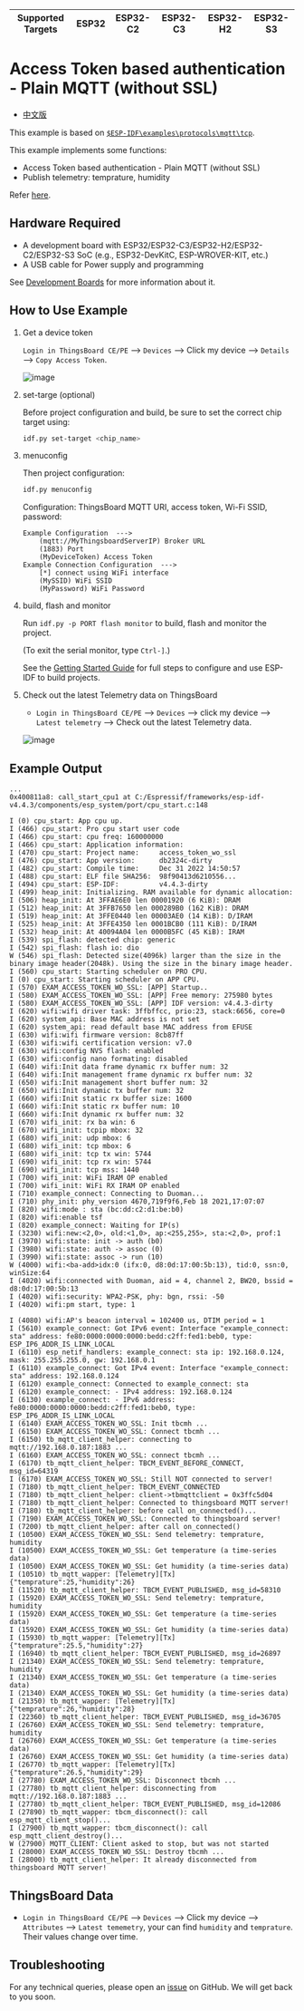 | Supported Targets | ESP32 | ESP32-C2 | ESP32-C3 | ESP32-H2 | ESP32-S3 |
| ----------------- | ----- | -------- | -------- | -------- | -------- |

# Access Token based authentication - Plain MQTT (without SSL)

* [中文版](./README_CN.md)

This example is based on [`$ESP-IDF\examples\protocols\mqtt\tcp`](https://github.com/espressif/esp-idf/tree/master/examples/protocols/mqtt/tcp).

This example implements some functions:

* Access Token based authentication - Plain MQTT (without SSL)
* Publish telemetry: temprature, humidity

Refer [here](https://thingsboard.io/docs/user-guide/access-token/#plain-mqtt-without-ssl).

## Hardware Required

* A development board with ESP32/ESP32-C3/ESP32-H2/ESP32-C2/ESP32-S3 SoC (e.g., ESP32-DevKitC, ESP-WROVER-KIT, etc.)
* A USB cable for Power supply and programming

See [Development Boards](https://www.espressif.com/en/products/devkits) for more information about it.

## How to Use Example

1. Get a device token

   `Login in ThingsBoard CE/PE` --> `Devices` --> Click my device --> `Details` --> `Copy Access Token`.

   ![image](./access_token_wo_ssl_1.png)

2. set-targe (optional)

   Before project configuration and build, be sure to set the correct chip target using:

   ```bash
   idf.py set-target <chip_name>
   ```

3. menuconfig

   Then project configuration:

   ```bash
   idf.py menuconfig
   ```

   Configuration: ThingsBoard MQTT URI, access token, Wi-Fi SSID, password:

   ```menuconfig
   Example Configuration  --->
       (mqtt://MyThingsboardServerIP) Broker URL
       (1883) Port
       (MyDeviceToken) Access Token 
   Example Connection Configuration  --->
       [*] connect using WiFi interface
       (MySSID) WiFi SSID 
       (MyPassword) WiFi Password                  
   ```

4. build, flash and monitor

   Run `idf.py -p PORT flash monitor` to build, flash and monitor the project.

   (To exit the serial monitor, type ``Ctrl-]``.)

   See the [Getting Started Guide](https://idf.espressif.com/) for full steps to configure and use ESP-IDF to build projects.

5. Check out the latest Telemetry data on ThingsBoard

   * `Login in ThingsBoard CE/PE` --> `Devices` --> click my device --> `Latest telemetry` --> Check out the latest Telemetry data.

   ![image](./access_token_wo_ssl_2.png)

## Example Output

```none
...
0x400811a8: call_start_cpu1 at C:/Espressif/frameworks/esp-idf-v4.4.3/components/esp_system/port/cpu_start.c:148

I (0) cpu_start: App cpu up.
I (466) cpu_start: Pro cpu start user code
I (466) cpu_start: cpu freq: 160000000
I (466) cpu_start: Application information:
I (470) cpu_start: Project name:     access_token_wo_ssl
I (476) cpu_start: App version:      db2324c-dirty
I (482) cpu_start: Compile time:     Dec 31 2022 14:50:57
I (488) cpu_start: ELF file SHA256:  98f90413d6210556...
I (494) cpu_start: ESP-IDF:          v4.4.3-dirty
I (499) heap_init: Initializing. RAM available for dynamic allocation:
I (506) heap_init: At 3FFAE6E0 len 00001920 (6 KiB): DRAM
I (512) heap_init: At 3FFB7650 len 000289B0 (162 KiB): DRAM
I (519) heap_init: At 3FFE0440 len 00003AE0 (14 KiB): D/IRAM
I (525) heap_init: At 3FFE4350 len 0001BCB0 (111 KiB): D/IRAM
I (532) heap_init: At 40094A04 len 0000B5FC (45 KiB): IRAM
I (539) spi_flash: detected chip: generic
I (542) spi_flash: flash io: dio
W (546) spi_flash: Detected size(4096k) larger than the size in the binary image header(2048k). Using the size in the binary image header.
I (560) cpu_start: Starting scheduler on PRO CPU.
I (0) cpu_start: Starting scheduler on APP CPU.
I (570) EXAM_ACCESS_TOKEN_WO_SSL: [APP] Startup..
I (580) EXAM_ACCESS_TOKEN_WO_SSL: [APP] Free memory: 275980 bytes
I (580) EXAM_ACCESS_TOKEN_WO_SSL: [APP] IDF version: v4.4.3-dirty
I (620) wifi:wifi driver task: 3ffbffcc, prio:23, stack:6656, core=0
I (620) system_api: Base MAC address is not set
I (620) system_api: read default base MAC address from EFUSE
I (630) wifi:wifi firmware version: 8cb87ff
I (630) wifi:wifi certification version: v7.0
I (630) wifi:config NVS flash: enabled
I (630) wifi:config nano formating: disabled
I (640) wifi:Init data frame dynamic rx buffer num: 32
I (640) wifi:Init management frame dynamic rx buffer num: 32
I (650) wifi:Init management short buffer num: 32
I (650) wifi:Init dynamic tx buffer num: 32
I (660) wifi:Init static rx buffer size: 1600
I (660) wifi:Init static rx buffer num: 10
I (660) wifi:Init dynamic rx buffer num: 32
I (670) wifi_init: rx ba win: 6
I (670) wifi_init: tcpip mbox: 32
I (680) wifi_init: udp mbox: 6
I (680) wifi_init: tcp mbox: 6
I (680) wifi_init: tcp tx win: 5744
I (690) wifi_init: tcp rx win: 5744
I (690) wifi_init: tcp mss: 1440
I (700) wifi_init: WiFi IRAM OP enabled
I (700) wifi_init: WiFi RX IRAM OP enabled
I (710) example_connect: Connecting to Duoman...
I (710) phy_init: phy_version 4670,719f9f6,Feb 18 2021,17:07:07
I (820) wifi:mode : sta (bc:dd:c2:d1:be:b0)
I (820) wifi:enable tsf
I (820) example_connect: Waiting for IP(s)
I (3230) wifi:new:<2,0>, old:<1,0>, ap:<255,255>, sta:<2,0>, prof:1
I (3970) wifi:state: init -> auth (b0)
I (3980) wifi:state: auth -> assoc (0)
I (3990) wifi:state: assoc -> run (10)
W (4000) wifi:<ba-add>idx:0 (ifx:0, d8:0d:17:00:5b:13), tid:0, ssn:0, winSize:64
I (4020) wifi:connected with Duoman, aid = 4, channel 2, BW20, bssid = d8:0d:17:00:5b:13
I (4020) wifi:security: WPA2-PSK, phy: bgn, rssi: -50
I (4020) wifi:pm start, type: 1

I (4080) wifi:AP's beacon interval = 102400 us, DTIM period = 1
I (5610) example_connect: Got IPv6 event: Interface "example_connect: sta" address: fe80:0000:0000:0000:bedd:c2ff:fed1:beb0, type: ESP_IP6_ADDR_IS_LINK_LOCAL
I (6110) esp_netif_handlers: example_connect: sta ip: 192.168.0.124, mask: 255.255.255.0, gw: 192.168.0.1
I (6110) example_connect: Got IPv4 event: Interface "example_connect: sta" address: 192.168.0.124
I (6120) example_connect: Connected to example_connect: sta
I (6120) example_connect: - IPv4 address: 192.168.0.124
I (6130) example_connect: - IPv6 address: fe80:0000:0000:0000:bedd:c2ff:fed1:beb0, type: ESP_IP6_ADDR_IS_LINK_LOCAL
I (6140) EXAM_ACCESS_TOKEN_WO_SSL: Init tbcmh ...
I (6150) EXAM_ACCESS_TOKEN_WO_SSL: Connect tbcmh ...
I (6150) tb_mqtt_client_helper: connecting to mqtt://192.168.0.187:1883 ...
I (6160) EXAM_ACCESS_TOKEN_WO_SSL: connect tbcmh ...
I (6170) tb_mqtt_client_helper: TBCM_EVENT_BEFORE_CONNECT, msg_id=64319
I (6170) EXAM_ACCESS_TOKEN_WO_SSL: Still NOT connected to server!
I (7180) tb_mqtt_client_helper: TBCM_EVENT_CONNECTED
I (7180) tb_mqtt_client_helper: client->tbmqttclient = 0x3ffc5d04
I (7180) tb_mqtt_client_helper: Connected to thingsboard MQTT server!
I (7180) tb_mqtt_client_helper: before call on_connected()...
I (7190) EXAM_ACCESS_TOKEN_WO_SSL: Connected to thingsboard server!
I (7200) tb_mqtt_client_helper: after call on_connected()
I (10500) EXAM_ACCESS_TOKEN_WO_SSL: Send telemetry: temprature, humidity
I (10500) EXAM_ACCESS_TOKEN_WO_SSL: Get temperature (a time-series data)
I (10500) EXAM_ACCESS_TOKEN_WO_SSL: Get humidity (a time-series data)
I (10510) tb_mqtt_wapper: [Telemetry][Tx] {"temprature":25,"humidity":26}
I (11520) tb_mqtt_client_helper: TBCM_EVENT_PUBLISHED, msg_id=58310
I (15920) EXAM_ACCESS_TOKEN_WO_SSL: Send telemetry: temprature, humidity
I (15920) EXAM_ACCESS_TOKEN_WO_SSL: Get temperature (a time-series data)
I (15920) EXAM_ACCESS_TOKEN_WO_SSL: Get humidity (a time-series data)
I (15930) tb_mqtt_wapper: [Telemetry][Tx] {"temprature":25.5,"humidity":27}
I (16940) tb_mqtt_client_helper: TBCM_EVENT_PUBLISHED, msg_id=26897
I (21340) EXAM_ACCESS_TOKEN_WO_SSL: Send telemetry: temprature, humidity
I (21340) EXAM_ACCESS_TOKEN_WO_SSL: Get temperature (a time-series data)
I (21340) EXAM_ACCESS_TOKEN_WO_SSL: Get humidity (a time-series data)
I (21350) tb_mqtt_wapper: [Telemetry][Tx] {"temprature":26,"humidity":28}
I (22360) tb_mqtt_client_helper: TBCM_EVENT_PUBLISHED, msg_id=36705
I (26760) EXAM_ACCESS_TOKEN_WO_SSL: Send telemetry: temprature, humidity
I (26760) EXAM_ACCESS_TOKEN_WO_SSL: Get temperature (a time-series data)
I (26760) EXAM_ACCESS_TOKEN_WO_SSL: Get humidity (a time-series data)
I (26770) tb_mqtt_wapper: [Telemetry][Tx] {"temprature":26.5,"humidity":29}
I (27780) EXAM_ACCESS_TOKEN_WO_SSL: Disconnect tbcmh ...
I (27780) tb_mqtt_client_helper: disconnecting from mqtt://192.168.0.187:1883 ...
I (27780) tb_mqtt_client_helper: TBCM_EVENT_PUBLISHED, msg_id=12086
I (27890) tb_mqtt_wapper: tbcm_disconnect(): call esp_mqtt_client_stop()...
I (27900) tb_mqtt_wapper: tbcm_disconnect(): call esp_mqtt_client_destroy()...
W (27900) MQTT_CLIENT: Client asked to stop, but was not started
I (28000) EXAM_ACCESS_TOKEN_WO_SSL: Destroy tbcmh ...
I (28000) tb_mqtt_client_helper: It already disconnected from thingsboard MQTT server!
```

## ThingsBoard Data

* `Login in ThingsBoard CE/PE` --> `Devices` --> Click my device --> `Attributes` --> `Latest tememetry`, your can find `humidity` and `temprature`. Their values change over time.

## Troubleshooting

For any technical queries, please open an [issue](https://github.com/liang-zhu-zi/esp32-thingsboard-mqtt-client/issues) on GitHub. We will get back to you soon.
